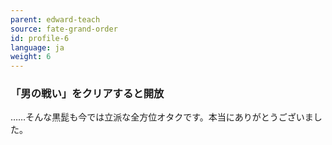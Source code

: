 ```yaml
---
parent: edward-teach
source: fate-grand-order
id: profile-6
language: ja
weight: 6
---
```


### 「男の戦い」をクリアすると開放

……そんな黒髭も今では立派な全方位オタクです。本当にありがとうございました。
